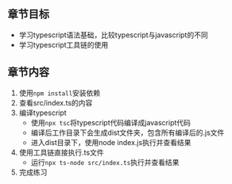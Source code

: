## 章节目标

* 学习typescript语法基础，比较typescript与javascript的不同
* 学习typescript工具链的使用

## 章节内容

1. 使用`npm install`安装依赖
2. 查看src/index.ts的内容
3. 编译typescript
    * 使用`npx tsc`将typescript代码编译成javascript代码
    * 编译后工作目录下会生成dist文件夹，包含所有编译后的.js文件
    * 进入dist目录下，使用node index.js执行并查看结果
4. 使用工具链直接执行.ts文件
    * 运行`npx ts-node src/index.ts`执行并查看结果
5. 完成练习